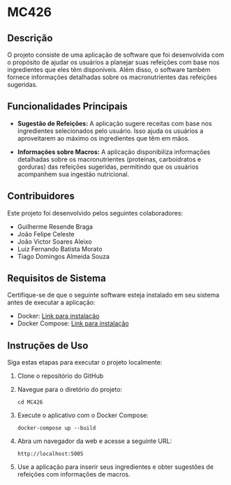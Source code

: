 # MC426

## Descrição

O projeto consiste de uma aplicação de software que foi desenvolvida com o propósito de ajudar os usuários a planejar suas refeições com base nos ingredientes que eles têm disponíveis. Além disso, o software também fornece informações detalhadas sobre os macronutrientes das refeições sugeridas.

## Funcionalidades Principais

- **Sugestão de Refeições:** A aplicação sugere receitas com base nos ingredientes selecionados pelo usuário. Isso ajuda os usuários a aproveitarem ao máximo os ingredientes que têm em mãos.

- **Informações sobre Macros:** A aplicação disponibiliza informações detalhadas sobre os macronutrientes (proteínas, carboidratos e gorduras) das refeições sugeridas, permitindo que os usuários acompanhem sua ingestão nutricional.

## Contribuidores

Este projeto foi desenvolvido pelos seguintes colaboradores:

- Guilherme Resende Braga
- João Felipe Celeste
- João Victor Soares Aleixo
- Luiz Fernando Batista Morato
- Tiago Domingos Almeida Souza

## Requisitos de Sistema

Certifique-se de que o seguinte software esteja instalado em seu sistema antes de executar a aplicação:

- Docker: [Link para instalação](https://www.docker.com/)
- Docker Compose: [Link para instalação](https://docs.docker.com/compose/install/)

## Instruções de Uso

Siga estas etapas para executar o projeto localmente:

1. Clone o repositório do GitHub

2. Navegue para o diretório do projeto:

   ```
   cd MC426
   ```

3. Execute o aplicativo com o Docker Compose:

   ```
   docker-compose up --build
   ```

4. Abra um navegador da web e acesse a seguinte URL:

   ```
   http://localhost:5005
   ```

5. Use a aplicação para inserir seus ingredientes e obter sugestões de refeições com informações de macros.
